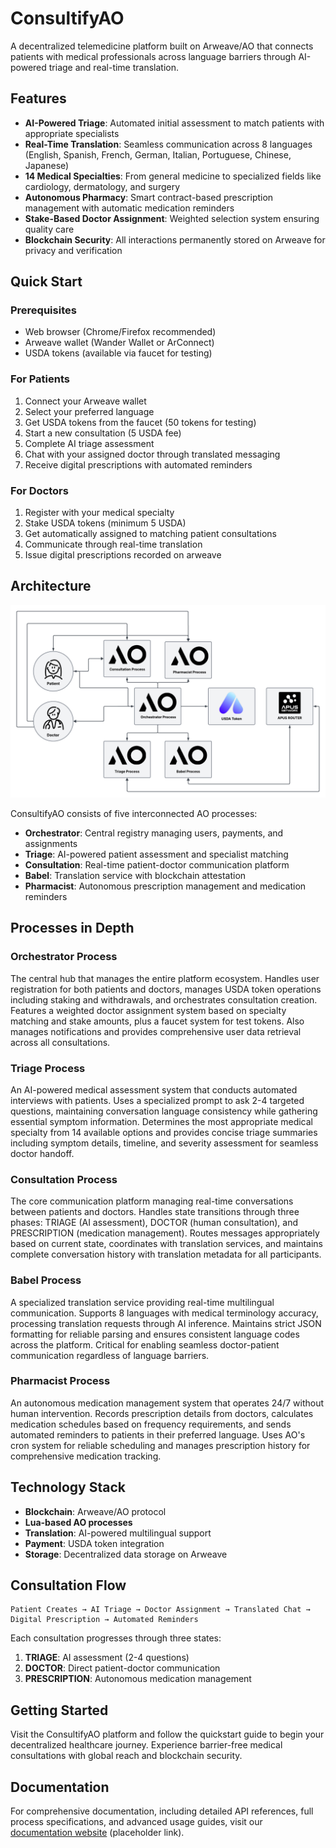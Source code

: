 # ConsultifyAO

A decentralized telemedicine platform built on Arweave/AO that connects patients with medical professionals across language barriers through AI-powered triage and real-time translation.

## Features

- **AI-Powered Triage**: Automated initial assessment to match patients with appropriate specialists
- **Real-Time Translation**: Seamless communication across 8 languages (English, Spanish, French, German, Italian, Portuguese, Chinese, Japanese)
- **14 Medical Specialties**: From general medicine to specialized fields like cardiology, dermatology, and surgery
- **Autonomous Pharmacy**: Smart contract-based prescription management with automatic medication reminders
- **Stake-Based Doctor Assignment**: Weighted selection system ensuring quality care
- **Blockchain Security**: All interactions permanently stored on Arweave for privacy and verification

## Quick Start

### Prerequisites

- Web browser (Chrome/Firefox recommended)
- Arweave wallet (Wander Wallet or ArConnect)
- USDA tokens (available via faucet for testing)

### For Patients

1. Connect your Arweave wallet
2. Select your preferred language
3. Get USDA tokens from the faucet (50 tokens for testing)
4. Start a new consultation (5 USDA fee)
5. Complete AI triage assessment
6. Chat with your assigned doctor through translated messaging
7. Receive digital prescriptions with automated reminders

### For Doctors

1. Register with your medical specialty
2. Stake USDA tokens (minimum 5 USDA)
3. Get automatically assigned to matching patient consultations
4. Communicate through real-time translation
5. Issue digital prescriptions recorded on arweave

## Architecture

![ConsultifyAO Architecture](./ConsultifyAOArchitecture.png)

ConsultifyAO consists of five interconnected AO processes:

- **Orchestrator**: Central registry managing users, payments, and assignments
- **Triage**: AI-powered patient assessment and specialist matching
- **Consultation**: Real-time patient-doctor communication platform
- **Babel**: Translation service with blockchain attestation
- **Pharmacist**: Autonomous prescription management and medication reminders

## Processes in Depth

### Orchestrator Process
The central hub that manages the entire platform ecosystem. Handles user registration for both patients and doctors, manages USDA token operations including staking and withdrawals, and orchestrates consultation creation. Features a weighted doctor assignment system based on specialty matching and stake amounts, plus a faucet system for test tokens. Also manages notifications and provides comprehensive user data retrieval across all consultations.

### Triage Process  
An AI-powered medical assessment system that conducts automated interviews with patients. Uses a specialized prompt to ask 2-4 targeted questions, maintaining conversation language consistency while gathering essential symptom information. Determines the most appropriate medical specialty from 14 available options and provides concise triage summaries including symptom details, timeline, and severity assessment for seamless doctor handoff.

### Consultation Process
The core communication platform managing real-time conversations between patients and doctors. Handles state transitions through three phases: TRIAGE (AI assessment), DOCTOR (human consultation), and PRESCRIPTION (medication management). Routes messages appropriately based on current state, coordinates with translation services, and maintains complete conversation history with translation metadata for all participants.

### Babel Process
A specialized translation service providing real-time multilingual communication. Supports 8 languages with medical terminology accuracy, processing translation requests through AI inference. Maintains strict JSON formatting for reliable parsing and ensures consistent language codes across the platform. Critical for enabling seamless doctor-patient communication regardless of language barriers.

### Pharmacist Process
An autonomous medication management system that operates 24/7 without human intervention. Records prescription details from doctors, calculates medication schedules based on frequency requirements, and sends automated reminders to patients in their preferred language. Uses AO's cron system for reliable scheduling and manages prescription history for comprehensive medication tracking.

## Technology Stack

- **Blockchain**: Arweave/AO protocol
- **Lua-based AO processes**
- **Translation**: AI-powered multilingual support
- **Payment**: USDA token integration
- **Storage**: Decentralized data storage on Arweave

## Consultation Flow

```
Patient Creates → AI Triage → Doctor Assignment → Translated Chat → Digital Prescription → Automated Reminders
```

Each consultation progresses through three states:
1. **TRIAGE**: AI assessment (2-4 questions)
2. **DOCTOR**: Direct patient-doctor communication
3. **PRESCRIPTION**: Autonomous medication management

## Getting Started

Visit the ConsultifyAO platform and follow the quickstart guide to begin your decentralized healthcare journey. Experience barrier-free medical consultations with global reach and blockchain security.

## Documentation

For comprehensive documentation, including detailed API references, full process specifications, and advanced usage guides, visit our [documentation website](https://docs.consultifyao.com) (placeholder link).
